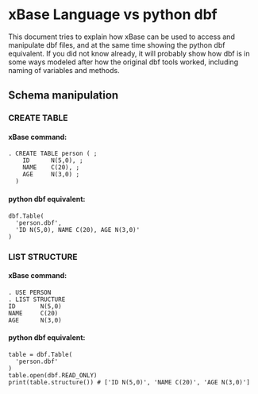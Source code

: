 # xBase Language vs python dbf

This document tries to explain how xBase can be used to access and manipulate
dbf files, and at the same time showing the python dbf equivalent. If you did
not know already, it will probably show how dbf is in some ways modeled after
how the original dbf tools worked, including naming of variables and methods.

## Schema manipulation

### CREATE TABLE

#### xBase command:
```
. CREATE TABLE person ( ;
    ID      N(5,0), ;
    NAME    C(20), ;
    AGE     N(3,0) ;
  )
```

#### python dbf equivalent:
```
dbf.Table(
  'person.dbf', 
  'ID N(5,0), NAME C(20), AGE N(3,0)'
)
```

### LIST STRUCTURE

#### xBase command:
```
. USE PERSON
. LIST STRUCTURE
ID       N(5,0)
NAME     C(20)
AGE      N(3,0)
```

#### python dbf equivalent:
```
table = dbf.Table(
  'person.dbf'
)
table.open(dbf.READ_ONLY)
print(table.structure()) # ['ID N(5,0)', 'NAME C(20)', 'AGE N(3,0)']
```
